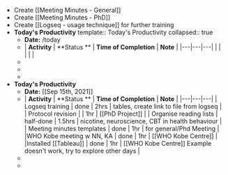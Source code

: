 - Create [[Meeting Minutes - General]]
- Create [[Meeting Minutes - PhD]]
- Create [[Logseq - usage technique]] for further training
- **Today's Productivity**
  template:: Today's Productivity
  collapsed:: true
	- **Date:** /today
	-
	  | **Activity** | **Status    **  | **Time of Completion** | **Note**  | 
	  |---|---|---|
	  |   |   |   |   |
	-
	-
	-
- **Today's Productivity**
	- **Date:** [[Sep 15th, 2021]]
	-
	  | **Activity** | **Status    **  | **Time of Completion** | **Note**  | 
	  |---|---|---|
	  | Logseq training | done | 2hrs  |  tables, create link to file from logseq | 
	  | Protocol revision |  | 1hr  |  [[PhD Project]] |
	  | Organise reading lists  |  half-done | 1.5hrs  | nicotine, neuroscience, CBT in health behaviour  | 
	  | Meeting minutes templates | done |  1hr |  for general/Phd Meeting |
	  |WHO Kobe meeting w NN, KA  | done | 1hr  |  [[WHO Kobe Centre]] |
	  |Installed [[Tableau]]  | done | 1hr  | [[WHO Kobe Centre]] Example doesn't work, try to explore other days |
	-
	-
